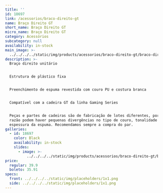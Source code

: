 ```yaml
---
title: ''
id: 18697
link: /acessorios/braco-direito-gt
name: Braço Direito GT
short_name: Braço Direito GT
micro_name: Braço Direito GT
category: Acessórios
subcategory: null
availability: in-stock
main_image: >-
  ../../../../static/img/products/acessorios/braco-direito-gt/braco-direito-gt.jpg
description: >-
  Braço direito unitário


  Estrutura de plástico fixa


  Preenchimento de espuma revestida com couro PU e costura branca


  Compatível com a cadeira GT da linha Gaming Series


  Peças e partes de cadeiras são de fabricação de lotes diferentes, por essa
  razão podem haver pequenas divergências no tipo de couro, tonalidade e/ou
  espessura da espuma. Recomendamos sempre a compra do par.
galleries:
  - id: 18697
    color: Black
    availability: in-stock
    slides:
      - image: >-
          ../../../../static/img/products/acessorios/braco-direito-gt/braco-direito-gt.jpg
price:
  regular: 39.9
  boleto: 35.91
specs:
  front: ../../../../static/img/placeholders/1x1.png
  side: ../../../../static/img/placeholders/1x1.png
---
```

